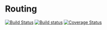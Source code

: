 # Routing
[![Build Status](https://travis-ci.org/klapuch/Routing.svg?branch=master)](https://travis-ci.org/klapuch/Routing) [![Build status](https://ci.appveyor.com/api/projects/status/51bobiv2hkmqkj1h?svg=true)](https://ci.appveyor.com/project/facedown/routing) [![Coverage Status](https://coveralls.io/repos/github/klapuch/Routing/badge.svg?branch=master)](https://coveralls.io/github/klapuch/Routing?branch=master)

